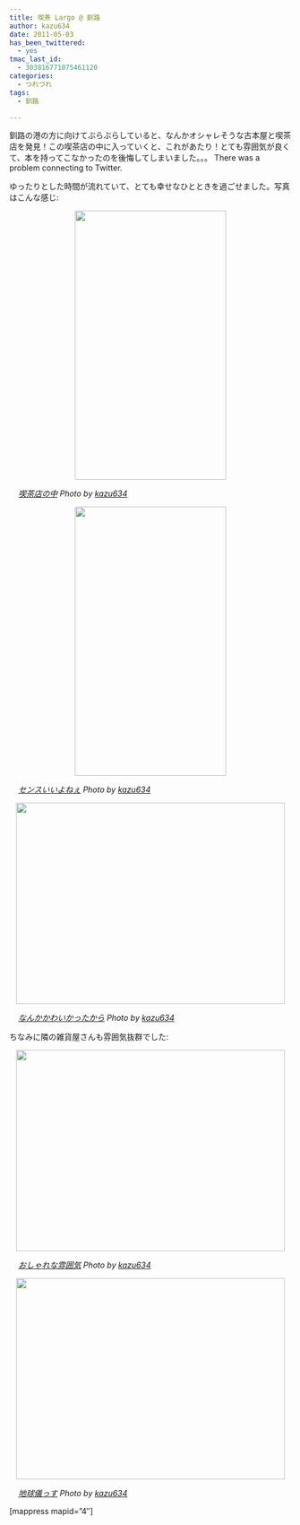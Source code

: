 ```yaml
---
title: 喫茶 Largo @ 釧路
author: kazu634
date: 2011-05-03
has_been_twittered:
  - yes
tmac_last_id:
  - 303816771075461120
categories:
  - つれづれ
tags:
  - 釧路

---
```

釧路の港の方に向けてぶらぶらしていると、なんかオシャレそうな古本屋と喫茶店を発見！この喫茶店の中に入っていくと、これがあたり！とても雰囲気が良くて、本を持ってこなかったのを後悔してしまいました。。。 There was a problem connecting to Twitter. 

ゆったりとした時間が流れていて、とても幸せなひとときを過ごせました。写真はこんな感じ:

<p style="text-align: center;">
<a href="http://blog.kazu634.com/2011/05/03/%e5%96%ab%e8%8c%b6-largo-%e9%87%a7%e8%b7%af/attachment/1013/" onclick="__gaTracker('send', 'event', 'outbound-article', 'http://blog.kazu634.com/2011/05/03/%e5%96%ab%e8%8c%b6-largo-%e9%87%a7%e8%b7%af/attachment/1013/', '');" title=''><img width="270" height="480" src="http://blog.kazu634.com/wp-content/uploads/2012/06/jpg95" class="attachment-large aligncenter wp-image-1013" alt="" title="" /></a>
</p>

<cite class="flickr_photographer"><img src="http://www.flickr.com/favicon.ico" alt="" width="16" /><a href="http://www.flickr.com/photos/42332031@N02/5672336380/" onclick="__gaTracker('send', 'event', 'outbound-article', 'http://www.flickr.com/photos/42332031@N02/5672336380/', '喫茶店の中');" rel="nofollow"  target="_blank">喫茶店の中</a> Photo by <a href="http://www.flickr.com/photos/42332031@N02/" onclick="__gaTracker('send', 'event', 'outbound-article', 'http://www.flickr.com/photos/42332031@N02/', 'kazu634');" rel="nofollow"  target="_blank">kazu634</a></cite>

<p style="text-align: center;">
<a href="http://blog.kazu634.com/2011/05/03/%e5%96%ab%e8%8c%b6-largo-%e9%87%a7%e8%b7%af/attachment/1014/" onclick="__gaTracker('send', 'event', 'outbound-article', 'http://blog.kazu634.com/2011/05/03/%e5%96%ab%e8%8c%b6-largo-%e9%87%a7%e8%b7%af/attachment/1014/', '');" title=''><img width="270" height="480" src="http://blog.kazu634.com/wp-content/uploads/2012/06/jpg96" class="attachment-large aligncenter wp-image-1014" alt="" title="" /></a>
</p>

<cite class="flickr_photographer"><img src="http://www.flickr.com/favicon.ico" alt="" width="16" /><a href="http://www.flickr.com/photos/42332031@N02/5672336776/" onclick="__gaTracker('send', 'event', 'outbound-article', 'http://www.flickr.com/photos/42332031@N02/5672336776/', 'センスいいよねぇ');" rel="nofollow"  target="_blank">センスいいよねぇ</a> Photo by <a href="http://www.flickr.com/photos/42332031@N02/" onclick="__gaTracker('send', 'event', 'outbound-article', 'http://www.flickr.com/photos/42332031@N02/', 'kazu634');" rel="nofollow"  target="_blank">kazu634</a></cite>

<p style="text-align: center;">
<a href="http://blog.kazu634.com/2011/05/03/%e5%96%ab%e8%8c%b6-largo-%e9%87%a7%e8%b7%af/attachment/1015/" onclick="__gaTracker('send', 'event', 'outbound-article', 'http://blog.kazu634.com/2011/05/03/%e5%96%ab%e8%8c%b6-largo-%e9%87%a7%e8%b7%af/attachment/1015/', '');" title=''><img width="480" height="359" src="http://blog.kazu634.com/wp-content/uploads/2012/06/jpg97" class="attachment-large aligncenter wp-image-1015" alt="" title="" srcset="http://blog.kazu634.com/wp-content/uploads/2012/06/jpg97-300x224.jpg 300w, http://blog.kazu634.com/wp-content/uploads/2012/06/jpg97 480w" sizes="(max-width: 480px) 100vw, 480px" /></a>
</p>

<cite class="flickr_photographer"><img src="http://www.flickr.com/favicon.ico" alt="" width="16" /><a href="http://www.flickr.com/photos/42332031@N02/5672337006/" onclick="__gaTracker('send', 'event', 'outbound-article', 'http://www.flickr.com/photos/42332031@N02/5672337006/', 'なんかかわいかったから');" rel="nofollow"  target="_blank">なんかかわいかったから</a> Photo by <a href="http://www.flickr.com/photos/42332031@N02/" onclick="__gaTracker('send', 'event', 'outbound-article', 'http://www.flickr.com/photos/42332031@N02/', 'kazu634');" rel="nofollow"  target="_blank">kazu634</a></cite>

ちなみに隣の雑貨屋さんも雰囲気抜群でした:

<p style="text-align: center;">
<a href="http://blog.kazu634.com/2011/05/03/%e5%96%ab%e8%8c%b6-largo-%e9%87%a7%e8%b7%af/attachment/1016/" onclick="__gaTracker('send', 'event', 'outbound-article', 'http://blog.kazu634.com/2011/05/03/%e5%96%ab%e8%8c%b6-largo-%e9%87%a7%e8%b7%af/attachment/1016/', '');" title=''><img width="480" height="359" src="http://blog.kazu634.com/wp-content/uploads/2012/06/jpg98" class="attachment-large aligncenter wp-image-1016" alt="" title="" srcset="http://blog.kazu634.com/wp-content/uploads/2012/06/jpg98-300x224.jpg 300w, http://blog.kazu634.com/wp-content/uploads/2012/06/jpg98 480w" sizes="(max-width: 480px) 100vw, 480px" /></a>
</p>

<cite class="flickr_photographer"><img src="http://www.flickr.com/favicon.ico" alt="" width="16" /><a href="http://www.flickr.com/photos/42332031@N02/5671772721/" onclick="__gaTracker('send', 'event', 'outbound-article', 'http://www.flickr.com/photos/42332031@N02/5671772721/', 'おしゃれな雰囲気');" rel="nofollow"  target="_blank">おしゃれな雰囲気</a> Photo by <a href="http://www.flickr.com/photos/42332031@N02/" onclick="__gaTracker('send', 'event', 'outbound-article', 'http://www.flickr.com/photos/42332031@N02/', 'kazu634');" rel="nofollow"  target="_blank">kazu634</a></cite>

<p style="text-align: center;">
<a href="http://blog.kazu634.com/2011/05/03/%e5%96%ab%e8%8c%b6-largo-%e9%87%a7%e8%b7%af/attachment/1017/" onclick="__gaTracker('send', 'event', 'outbound-article', 'http://blog.kazu634.com/2011/05/03/%e5%96%ab%e8%8c%b6-largo-%e9%87%a7%e8%b7%af/attachment/1017/', '');" title=''><img width="480" height="359" src="http://blog.kazu634.com/wp-content/uploads/2012/06/jpg99" class="attachment-large aligncenter wp-image-1017" alt="" title="" srcset="http://blog.kazu634.com/wp-content/uploads/2012/06/jpg99-300x224.jpg 300w, http://blog.kazu634.com/wp-content/uploads/2012/06/jpg99 480w" sizes="(max-width: 480px) 100vw, 480px" /></a>
</p>

<cite class="flickr_photographer"><img src="http://www.flickr.com/favicon.ico" alt="" width="16" /><a href="http://www.flickr.com/photos/42332031@N02/5672339650/" onclick="__gaTracker('send', 'event', 'outbound-article', 'http://www.flickr.com/photos/42332031@N02/5672339650/', '地球儀っす');" rel="nofollow"  target="_blank">地球儀っす</a> Photo by <a href="http://www.flickr.com/photos/42332031@N02/" onclick="__gaTracker('send', 'event', 'outbound-article', 'http://www.flickr.com/photos/42332031@N02/', 'kazu634');" rel="nofollow"  target="_blank">kazu634</a></cite>

[mappress mapid=&#8221;4&#8243;]
